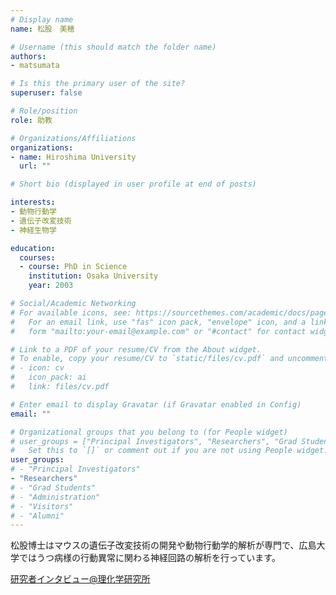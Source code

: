 ```yaml
---
# Display name
name: 松股　美穂

# Username (this should match the folder name)
authors:
- matsumata

# Is this the primary user of the site?
superuser: false

# Role/position
role: 助教

# Organizations/Affiliations
organizations:
- name: Hiroshima University
  url: ""

# Short bio (displayed in user profile at end of posts)

interests:
- 動物行動学
- 遺伝子改変技術
- 神経生物学

education:
  courses:
  - course: PhD in Science
    institution: Osaka University
    year: 2003

# Social/Academic Networking
# For available icons, see: https://sourcethemes.com/academic/docs/page-builder/#icons
#   For an email link, use "fas" icon pack, "envelope" icon, and a link in the
#   form "mailto:your-email@example.com" or "#contact" for contact widget.

# Link to a PDF of your resume/CV from the About widget.
# To enable, copy your resume/CV to `static/files/cv.pdf` and uncomment the lines below.
# - icon: cv
#   icon_pack: ai
#   link: files/cv.pdf

# Enter email to display Gravatar (if Gravatar enabled in Config)
email: ""

# Organizational groups that you belong to (for People widget)
# user_groups = ["Principal Investigators", "Researchers", "Grad Students", "Administration", "Visitors", "Alumni"]
#   Set this to `[]` or comment out if you are not using People widget.
user_groups:
# - "Principal Investigators"
- "Researchers"
# - "Grad Students"
# - "Administration"
# - "Visitors"
# - "Alumni"
---
```


松股博士はマウスの遺伝子改変技術の開発や動物行動学的解析が専門で、広島大学ではうつ病様の行動異常に関わる神経回路の解析を行っています。

[研究者インタビュー@理化学研究所](http://bsi.riken.jp/jp/youth/people/miho_matsumata01.html)